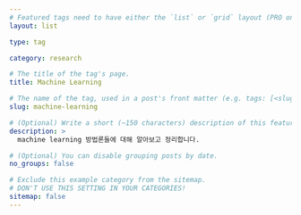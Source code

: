 ```yaml
---
# Featured tags need to have either the `list` or `grid` layout (PRO only).
layout: list

type: tag

category: research

# The title of the tag's page.
title: Machine Learning

# The name of the tag, used in a post's front matter (e.g. tags: [<slug>]).
slug: machine-learning

# (Optional) Write a short (~150 characters) description of this featured tag.
description: >
  machine learning 방법론들에 대해 알아보고 정리합니다.

# (Optional) You can disable grouping posts by date.
no_groups: false

# Exclude this example category from the sitemap.
# DON'T USE THIS SETTING IN YOUR CATEGORIES!
sitemap: false
---
```

